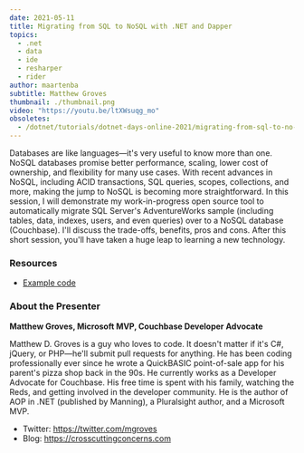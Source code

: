 ```yaml
---
date: 2021-05-11
title: Migrating from SQL to NoSQL with .NET and Dapper
topics:
  - .net
  - data
  - ide
  - resharper
  - rider
author: maartenba
subtitle: Matthew Groves
thumbnail: ./thumbnail.png
video: "https://youtu.be/ltXWsuqg_mo"
obsoletes:
  - /dotnet/tutorials/dotnet-days-online-2021/migrating-from-sql-to-no-sql-with-net-and-dapper/
---
```


Databases are like languages—it's very useful to know more than one. NoSQL databases promise better performance, scaling, lower cost of ownership, and flexibility for many use cases. With recent advances in NoSQL, including ACID transactions, SQL queries, scopes, collections, and more, making the jump to NoSQL is becoming more straightforward. In this session, I will demonstrate my work-in-progress open source tool to automatically migrate SQL Server's AdventureWorks sample (including tables, data, indexes, users, and even queries) over to a NoSQL database (Couchbase). I'll discuss the trade-offs, benefits, pros and cons. After this short session, you'll have taken a huge leap to learning a new technology.

### Resources

- [Example code](https://github.com/mgroves/SqlServerToCouchbase)

### About the Presenter

**Matthew Groves, Microsoft MVP, Couchbase Developer Advocate**

Matthew D. Groves is a guy who loves to code. It doesn't matter if it's C#, jQuery, or PHP—he'll submit pull requests for anything. He has been coding professionally ever since he wrote a QuickBASIC point-of-sale app for his parent's pizza shop back in the 90s. He currently works as a Developer Advocate for Couchbase. His free time is spent with his family, watching the Reds, and getting involved in the developer community. He is the author of AOP in .NET (published by Manning), a Pluralsight author, and a Microsoft MVP.

- Twitter: <https://twitter.com/mgroves>
- Blog: <https://crosscuttingconcerns.com>
